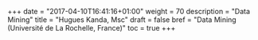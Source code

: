 +++
date = "2017-04-10T16:41:16+01:00"
weight = 70
description = "Data Mining"
title = "Hugues Kanda, Msc"
draft = false
bref =  "Data Mining (Université de La Rochelle, France)"
toc = true
+++
